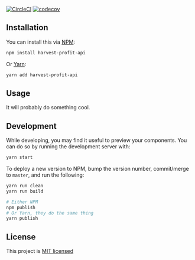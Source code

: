[![CircleCI](https://circleci.com/gh/HarvestProfit/harvest-profit-api.svg?style=svg&circle-token=73f1c0d9f7795616f84673df728141cc00fb0454)](https://circleci.com/gh/HarvestProfit/harvest-profit-api)
[![codecov](https://codecov.io/gh/HarvestProfit/harvest-profit-api/branch/master/graph/badge.svg)](https://codecov.io/gh/HarvestProfit/harvest-profit-api)


## Installation
You can install this via [NPM](https://www.npmjs.com/):
```bash
npm install harvest-profit-api
```
Or [Yarn](https://yarnpkg.com/en/):
```bash
yarn add harvest-profit-api
```

## Usage
It will probably do something cool.

## Development
While developing, you may find it useful to preview your components. You can do so by running the development server with:
```bash
yarn start
```

To deploy a new version to NPM, bump the version number, commit/merge to `master`, and run the following:
```bash
yarn run clean
yarn run build

# Either NPM
npm publish
# Or Yarn, they do the same thing
yarn publish
```

## License
This project is [MIT licensed](https://github.com/HarvestProfit/harvest-profit-api/blob/master/LICENSE)
